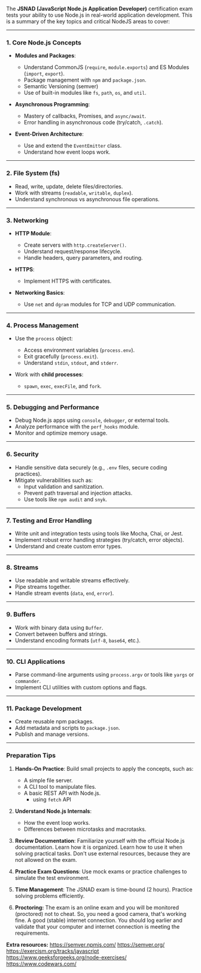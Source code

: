 The **JSNAD (JavaScript Node.js Application Developer)** certification exam tests your ability to use Node.js in real-world application development. This is a summary of the key topics and critical NodeJS areas to cover:

* * *

### **1\. Core Node.js Concepts**

*   **Modules and Packages**:
    
    *   Understand CommonJS (`require`, `module.exports`) and ES Modules (`import`, `export`).
    *   Package management with `npm` and `package.json`.
    *   Semantic Versioning (semver)
    *   Use of built-in modules like `fs`, `path`, `os`, and `util`.
*   **Asynchronous Programming**:
    
    *   Mastery of callbacks, Promises, and `async/await`.
    *   Error handling in asynchronous code (try/catch, `.catch`).
*   **Event-Driven Architecture**:
    
    *   Use and extend the `EventEmitter` class.
    *   Understand how event loops work.

* * *

### **2\. File System (fs)**

*   Read, write, update, delete files/directories.
*   Work with streams (`readable`, `writable`, `duplex`).
*   Understand synchronous vs asynchronous file operations.

* * *

### **3\. Networking**

*   **HTTP Module**:
    
    *   Create servers with `http.createServer()`.
    *   Understand request/response lifecycle.
    *   Handle headers, query parameters, and routing.
*   **HTTPS**:
    
    *   Implement HTTPS with certificates.
*   **Networking Basics**:
    
    *   Use `net` and `dgram` modules for TCP and UDP communication.

* * *

### **4\. Process Management**

*   Use the `process` object:
    
    *   Access environment variables (`process.env`).
    *   Exit gracefully (`process.exit`).
    *   Understand `stdin`, `stdout`, and `stderr`.
*   Work with **child processes**:
    
    *   `spawn`, `exec`, `execFile`, and `fork`.

* * *

### **5\. Debugging and Performance**

*   Debug Node.js apps using `console`, `debugger`, or external tools.
*   Analyze performance with the `perf_hooks` module.
*   Monitor and optimize memory usage.

* * *

### **6\. Security**

*   Handle sensitive data securely (e.g., `.env` files, secure coding practices).
*   Mitigate vulnerabilities such as:
    *   Input validation and sanitization.
    *   Prevent path traversal and injection attacks.
    *   Use tools like `npm audit` and `snyk`.

* * *

### **7\. Testing and Error Handling**

*   Write unit and integration tests using tools like Mocha, Chai, or Jest.
*   Implement robust error handling strategies (try/catch, error objects).
*   Understand and create custom error types.

* * *

### **8\. Streams**

*   Use readable and writable streams effectively.
*   Pipe streams together.
*   Handle stream events (`data`, `end`, `error`).

* * *

### **9\. Buffers**

*   Work with binary data using `Buffer`.
*   Convert between buffers and strings.
*   Understand encoding formats (`utf-8`, `base64`, etc.).

* * *

### **10\. CLI Applications**

*   Parse command-line arguments using `process.argv` or tools like `yargs` or `commander`.
*   Implement CLI utilities with custom options and flags.

* * *

### **11\. Package Development**

*   Create reusable npm packages.
*   Add metadata and scripts to `package.json`.
*   Publish and manage versions.

* * *

### **Preparation Tips**

1.  **Hands-On Practice**: Build small projects to apply the concepts, such as:
    
    *   A simple file server.
    *   A CLI tool to manipulate files.
    *   A basic REST API with Node.js.
        - using `fetch` API
2.  **Understand Node.js Internals**:
    
    *   How the event loop works.
    *   Differences between microtasks and macrotasks.
3.  **Review Documentation**: Familiarize yourself with the official Node.js documentation. Learn how it is organized. Learn how to use it when solving practical tasks. Don't use external resources, because they are not allowed on the exam.
    
4.  **Practice Exam Questions**: Use mock exams or practice challenges to simulate the test environment.
    
5.  **Time Management**: The JSNAD exam is time-bound (2 hours). Practice solving problems efficiently.
6.  **Proctoring:** The exam is an online exam and you will be monitored (proctored) not to cheat. So, you need a good camera, that's working fine. A good (stable) internet connection. You should log earlier and validate that your computer and internet connection is meeting the requirements. 


**Extra resources:**
https://semver.npmjs.com/
https://semver.org/
https://exercism.org/tracks/javascript
https://www.geeksforgeeks.org/node-exercises/
https://www.codewars.com/